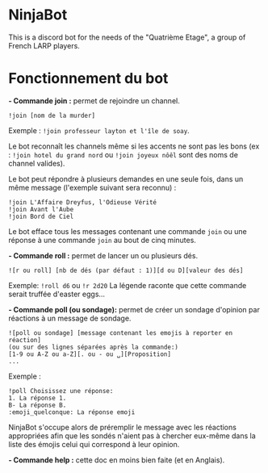 # NinjaBot

This is a discord bot for the needs of the "Quatrième Etage", a group of French LARP players.

# Fonctionnement du bot

**- Commande join :** permet de rejoindre un channel.
```
!join [nom de la murder]
```
Exemple : `!join professeur layton et l'île de soay`.

Le bot reconnaît les channels même si les accents ne sont pas les bons (ex : `!join hotel du grand nord` ou `!join joyeux nôêl` sont des noms de channel valides).

Le bot peut répondre à plusieurs demandes en une seule fois, dans un même message (l'exemple suivant sera reconnu) :
```
!join L'Affaire Dreyfus, l'Odieuse Vérité
!join Avant l'Aube
!join Bord de Ciel
```
Le bot efface tous les messages contenant une commande `join` ou une réponse à une commande `join` au bout de cinq minutes.

**- Commande roll :** permet de lancer un ou plusieurs dés.
```
![r ou roll] [nb de dés (par défaut : 1)][d ou D][valeur des dés]
```
Exemple: `!roll d6` ou `!r 2d20`
La légende raconte que cette commande serait truffée d'easter eggs...

**- Commande poll (ou sondage):** permet de créer un sondage d'opinion par réactions à un message de sondage.
```
![poll ou sondage] [message contenant les emojis à reporter en réaction]
(ou sur des lignes séparées après la commande:)
[1-9 ou A-Z ou a-Z][. ou - ou ␣][Proposition]
...
```
Exemple : 
```
!poll Choisissez une réponse:
1. La réponse 1.
B- La réponse B.
:emoji_quelconque: La réponse emoji
```

NinjaBot s'occupe alors de préremplir le message avec les réactions appropriées afin que les sondés n'aient pas à chercher eux-même dans la liste des émojis celui qui correspond à leur opinion.

**- Commande help :** cette doc en moins bien faite (et en Anglais).
